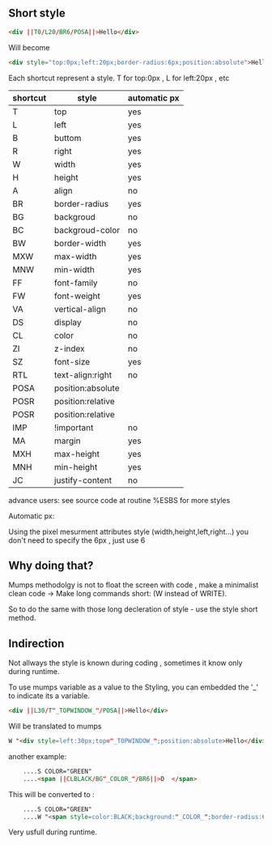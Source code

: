 ## Short style


```HTML
<div ||T0/L20/BR6/POSA||>Hello</div>
```
Will become
```HTML
<div style="top:0px;left:20px;border-radius:6px;position:absolute">Hello</div>
```

Each shortcut represent a style. T for top:0px , L for left:20px , etc


|shortcut       | style                   | automatic px |
|---------------|-------------------------|--------------|
|T  | top | yes|
|L  | left | yes|
|B  | buttom | yes|
|R  | right | yes|
|W  | width | yes|
|H  | height | yes|
|A  | align | no|
|BR  | border-radius | yes|
|BG  | backgroud|no|
|BC  | backgroud-color|no|
|BW | border-width|yes|
|MXW | max-width | yes|
|MNW | min-width | yes|
|FF  | font-family|no|
|FW  | font-weight|yes|
|VA | vertical-align|no|
|DS | display | no|
|CL | color | no|
|ZI | z-index|no|
|SZ | font-size|yes|
|RTL | text-align:right|no|
|POSA|  position:absolute||
|POSR|  position:relative|
|POSR|  position:relative|
| IMP| !important|no|
| MA| margin|yes|
| MXH| max-height|yes|
| MNH| min-height|yes|
| JC |justify-content |no|


advance users: see source code at routine %ESBS for more styles


Automatic px:

Using the pixel mesurment attributes style (width,height,left,right...) you don't need to specify the 6px , just use 6

## Why doing that?
Mumps methodolgy is not to float the screen with code , make a minimalist clean code -> Make long commands short: (W instead of WRITE).

So to do the same with those long decleration of style - use the style short method. 

## Indirection
Not allways the style is known during coding , sometimes it know only during runtime. 

To use mumps variable as a value to the Styling, you can embedded the '_' to indicate its a variable.

```HTML
<div ||L30/T"_TOPWINDOW_"/POSA||>Hello</div>
```

Will be translated to mumps
```HTML
W "<div style=left:30px;top="_TOPWINDOW_";position:absolute>Hello</div>"
```

another example:

```HTML
    ....S COLOR="GREEN"
    ....<span ||CLBLACK/BG"_COLOR_"/BR6||>D  </span>
```
This will be converted to : 
```HTML
	....S COLOR="GREEN"
	....W "<span style=color:BLACK;background:"_COLOR_";border-radius:6px>" D  W "</span>"
```
Very usfull during runtime. 


